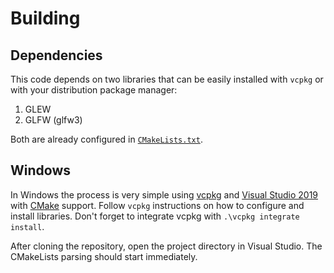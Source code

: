 # Building

## Dependencies
This code depends on two libraries that can be easily installed with `vcpkg` or with your distribution package manager:

1. GLEW
2. GLFW (glfw3)

Both are already configured in [`CMakeLists.txt`](ModernOpenGLUdemy/CMakeLists.txt).

## Windows

In Windows the process is very simple using [vcpkg](https://github.com/microsoft/vcpkg) and [Visual Studio 2019](https://visualstudio.microsoft.com/) with [CMake](https://cmake.org/) support. Follow `vcpkg` instructions on how to configure and install libraries. Don't forget to integrate vcpkg with `.\vcpkg integrate install`.

After cloning the repository, open the project directory in Visual Studio. The CMakeLists parsing should start immediately.
